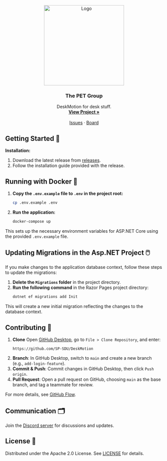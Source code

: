 <!-- PROJECT LOGO -->
<div align="center">
  <img src="images/PET.avif" alt="Logo" width="256" height="256">
  <h3 align="center">The PET Group</h3>
  <p align="center">
    DeskMotion for desk stuff.
    <br />
    <a href="https://github.com/SP-SDU/DeskMotion"><strong>View Project »</strong></a>
    <br />
    <br />
    <a href="https://github.com/SP-SDU/DeskMotion/issues">Issues</a>
    ·
    <a href="https://github.com/orgs/SP-SDU/projects/5/views/1">Board</a>
  </p>
</div>

## Getting Started 🚀

**Installation:**
1. Download the latest release from [releases](https://github.com/SP-SDU/DeskMotion/releases/).
2. Follow the installation guide provided with the release.

## Running with Docker 🐳

1. **Copy the `.env.example` file to `.env` in the project root:**

   ```bash
   cp .env.example .env
   ```

2. **Run the application:**

   ```bash
   docker-compose up
   ```

This sets up the necessary environment variables for ASP.NET Core using the provided `.env.example` file.

## Updating Migrations in the Asp.NET Project 🖱️

If you make changes to the application database context, follow these steps to update the migrations:

1. **Delete the ****`Migrations`**** folder** in the project directory.
2. **Run the following command** in the Razor Pages project directory:
   ```bash
   dotnet ef migrations add Init
   ```

This will create a new initial migration reflecting the changes to the database context.

## Contributing 🤝

1. **Clone** Open [GitHub Desktop](https://desktop.github.com/), go to `File > Clone Repository`, and enter:
     ```
     https://github.com/SP-SDU/DeskMotion
     ```
2. **Branch**: In GitHub Desktop, switch to `main` and create a new branch (e.g., `add-login-feature`).
3. **Commit & Push**: Commit changes in GitHub Desktop, then click `Push origin`.
4. **Pull Request**: Open a pull request on GitHub, choosing `main` as the base branch, and tag a teammate for review.

For more details, see [GitHub Flow](https://githubflow.github.io/).

## Communication 🗂️

Join the [Discord server](https://discord.gg/b6sdqaTbsU) for discussions and updates.

## License 📝

Distributed under the Apache 2.0 License. See [LICENSE](LICENSE) for details.

